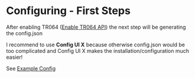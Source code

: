 # Configuring - First Steps

After enabling TR064 ([Enable TR064 API](https://github.com/fox34/homebridge-fritz-platform/blob/master/docs/Installation.md)) the next step will be generating the config.json

I recommend to use **Config UI X** because otherwise config.json would be too complicated and Config UI X makes the installation/configuration much easier!

See [Example Config](https://github.com/fox34/homebridge-fritz-platform/blob/master/example/example-config.json)

